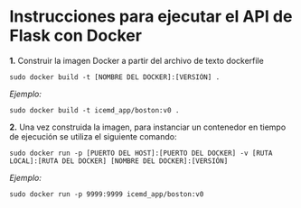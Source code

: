 # Instrucciones para ejecutar el API de Flask con Docker

**1.** Construir la imagen Docker a partir del archivo de texto dockerfile
```
sudo docker build -t [NOMBRE DEL DOCKER]:[VERSIÓN] .
```
*Ejemplo:* 
```
sudo docker build -t icemd_app/boston:v0 .
```

**2.** Una vez construida la imagen, para instanciar un contenedor en tiempo de ejecución se utiliza el siguiente comando:
```
sudo docker run -p [PUERTO DEL HOST]:[PUERTO DEL DOCKER] -v [RUTA LOCAL]:[RUTA DEL DOCKER] [NOMBRE DEL DOCKER]:[VERSIÓN]
```
*Ejemplo:*
```
sudo docker run -p 9999:9999 icemd_app/boston:v0
```


